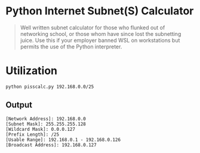 # Python Internet Subnet(S) Calculator
> Well written subnet calculator for those who flunked out of networking school, or those whom have since lost the subnetting juice.
> Use this if your employer banned WSL on workstations but permits the use of the Python interpreter.

# Utilization
`python pisscalc.py 192.168.0.0/25`
## Output
```
[Network Address]: 192.168.0.0
[Subnet Mask]: 255.255.255.128
[Wildcard Mask]: 0.0.0.127
[Prefix Length]: /25
[Usable Range]: 192.168.0.1 - 192.168.0.126
[Broadcast Address]: 192.168.0.127
```
